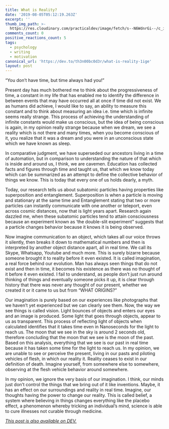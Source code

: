 ```yaml
---
title: What is Reality?
date: '2019-08-05T05:12:19.263Z'
excerpt: ''
thumb_img_path: >-
  https://res.cloudinary.com/practicaldev/image/fetch/s--N6WdnrGi--/c_imagga_scale,f_auto,fl_progressive,h_420,q_auto,w_1000/https://res.cloudinary.com/practicaldev/image/fetch/s--ZMeTgUOR--/c_imagga_scale%2Cf_auto%2Cfl_progressive%2Ch_420%2Cq_auto%2Cw_1000/https://thepracticaldev.s3.amazonaws.com/i/ozjdqiy5574o99ox9r3y.jpg
comments_count: 0
positive_reactions_count: 5
tags:
  - psychology
  - writing
  - motivation
canonical_url: 'https://dev.to/th3n00bc0d3r/what-is-reality-1ige'
layout: post
---
```

“You don’t have time, but time always had you!”

Present day has much bothered me to think about the progressiveness of time, a constant in my life that has enabled me to identify the difference in between events that may have occurred all at once if time did not exist. We as humans did achieve, I would like to say, an ability to measure this constant and to think about measuring an idea i.e. time which is infinite seems really strange. This process of achieving the understanding of infinite constants would make us conscious, but the idea of being conscious is again, in my opinion really strange because when we dream, we see a reality which is not there and many times, when you become conscious of it, you realize that it was a dream and you were in an unconscious state which we have known as sleep.

In comparative judgment, we have superseded our ancestors living in a time of automation, but in comparison to understanding the nature of that which is inside and around us, I think, we are cavemen. Education has collected facts and figures through time and taught us, that which we know today which can be summarized as an attempt to define the collective behavior of things we know. This is today that every one of us holds dearly, a myth.

Today, our research tells us about subatomic particles having properties like superposition and entanglement. Superposition is when a particle is moving and stationary at the same time and Entanglement stating that two or more particles can instantly communicate with one another or teleport, even across cosmic distances, now that is light years apart. Research again dazzled me, when these subatomic particles tend to attain consciousness because an experiment known as ‘the double-slit experiment” suggests that a particle changes behavior because it knows it is being observed.

Now imagine communication to an object, which takes all our voice throws it silently, then breaks it down to mathematical numbers and then is interpreted by another object distance apart, all in real time. We call its Skype, Whatsapp, Youtube and much more. This is surely bizarre because someone brought it to reality before it even existed. It is called imagination, a real force behind our evolution. Man has always seen things that do not exist and then in time, it becomes his existence as there was no thought of it before it even existed. I fail to understand, as people don’t just run around thinking of things and eventually someone picks it up, it is clear through history that there was never any thought of our present, whether we created it or it came to us but from “WHAT ORIGINS?”

Our imagination is purely based on our experiences like photographs that we haven’t yet experienced but we can clearly see them. Now, the way we see things is called vision. Light bounces of objects and enters our eyes and an image is produced. Some light that goes through objects, appear to us as transparent. This process of reflecting light of objects when calculated identifies that it takes time even in Nanoseconds for the light to reach us. The moon that we see in the sky is around 2 seconds old, therefore concluding that the moon that we see is the moon of the past. Based on this analysis, everything that we see is our past in real time because it has taken some time for the light to reach us. In my opinion, we are unable to see or perceive the present, living in our pasts and piloting vehicles of flesh, in which our reality it. Reality ceases to exist in our definition of death. Imagine yourself, from somewhere else to somewhere, observing at the flesh vehicle behavior around somewhere.

In my opinion, we ignore the very basis of our imagination. I think, our minds just don’t control the things that we bring out of it like inventions. Maybe, it has an effect on our surroundings and reality in real time. Imagine, our thoughts having the power to change our reality. This is called belief, a system where believing in things changes everything like the placebo effect, a phenomenon whereby tricking an individual’s mind, science is able to cure illnesses not curable through medicine.



*[This post is also available on DEV.](https://dev.to/th3n00bc0d3r/what-is-reality-1ige)*


<script>
const parent = document.getElementsByTagName('head')[0];
const script = document.createElement('script');
script.type = 'text/javascript';
script.src = 'https://cdnjs.cloudflare.com/ajax/libs/iframe-resizer/4.1.1/iframeResizer.min.js';
script.charset = 'utf-8';
script.onload = function() {
    window.iFrameResize({}, '.liquidTag');
};
parent.appendChild(script);
</script>    
